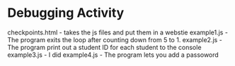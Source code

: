 # Debugging Activity
checkpoints.html - takes the js files and put them in a webstie
example1.js - The program exits the loop after counting down from 5 to 1.
example2.js - The program print out a student ID for each student to the console
example3.js - I did
example4.js - The program lets you add a passoword